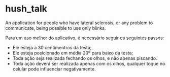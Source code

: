# hush_talk

An application for people who have lateral sclerosis, or any problem to communicate, being possible to use only blinks.

Para um uso melhor do aplicativo, é necessário seguir os seguintes passos:
- Ele esteja a 30 centimentros da testa;
- Ele esteja posicionado em média 20º para baixo da testa;
- Toda ação seja realizada fechando os olhos, e não apenas piscando.
- Toda ação deverá ser realizada apenas com os olhos, qualquer toque no celular pode influenciar negativamente.


